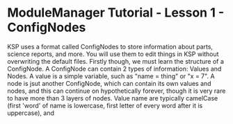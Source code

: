 # ModuleManager Tutorial - Lesson 1 - ConfigNodes

KSP uses a format called ConfigNodes to store information about parts, science reports, and more. You will use them to edit things in KSP without overwriting the default files. Firstly though, we must learn the structure of a ConfigNode. A ConfigNode can contain 2 types of information: Values and Nodes. A value is a simple variable, such as "name = thing"  or "x = 7". A node is jsut another ConfigNode, which can contain its own values and nodes, and this can continue on hypothetically forever, though it is very rare to have more than 3 layers of nodes. Value name are typically camelCase (first 'word' of name is lowercase, first letter of every word after it is uppercase), and 
